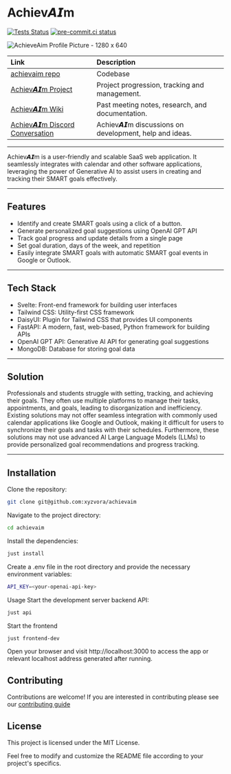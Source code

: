 # Achiev𝘼𝙄m

[![Tests Status](https://github.com/xyvora/achievaim/workflows/Testing/badge.svg?branch=main&event=push)](https://github.com/xyvora/achievaim/actions?query=workflow%3ATesting+branch%3Amain+event%3Apush)
[![pre-commit.ci status](https://results.pre-commit.ci/badge/github/xyvora/achievaim/main.svg)](https://results.pre-commit.ci/latest/github/xyvora/achievaim/main)

![AchieveAim Profile Picture - 1280 x 640](https://github.com/xyvora/achievaim/assets/78818969/3e53c59f-0ecd-4d14-8ff0-7320e3c5f8f4)

| Link                                                           | Description                                           |
| :------------------------------------------------------------- | :---------------------------------------------------- |
| [achievaim repo](https://github.com/xyvora/achievaim)          | Codebase                                              |
| [Achiev𝘼𝙄m Project](https://github.com/orgs/xyvora/projects/1) | Project progression, tracking and management.         |
| [Achiev𝘼𝙄m Wiki](https://github.com/xyvora/achievaim/wiki)     | Past meeting notes, research, and documentation.      |
| [Achiev𝘼𝙄m Discord Conversation](https://discord.gg/n3CDBbWw)  | Achiev𝘼𝙄m discussions on development, help and ideas. |

---

Achiev𝘼𝙄m is a user-friendly and scalable SaaS web application. It seamlessly integrates with
calendar and other software applications, leveraging the power of Generative AI to assist users in
creating and tracking their SMART goals effectively.

---

## Features

- Identify and create SMART goals using a click of a button.
- Generate personalized goal suggestions using OpenAI GPT API
- Track goal progress and update details from a single page
- Set goal duration, days of the week, and repetition
- Easily integrate SMART goals with automatic SMART goal events in Google or Outlook.

---

## Tech Stack

- Svelte: Front-end framework for building user interfaces
- Tailwind CSS: Utility-first CSS framework
- DaisyUI: Plugin for Tailwind CSS that provides UI components
- FastAPI: A modern, fast, web-based, Python framework for building APIs
- OpenAI GPT API: Generative AI API for generating goal suggestions
- MongoDB: Database for storing goal data

---

## Solution

Professionals and students struggle with setting, tracking, and achieving their goals. They often
use multiple platforms to manage their tasks, appointments, and goals, leading to disorganization
and inefficiency. Existing solutions may not offer seamless integration with commonly used calendar
applications like Google and Outlook, making it difficult for users to synchronize their goals and
tasks with their schedules. Furthermore, these solutions may not use advanced AI Large Language
Models (LLMs) to provide personalized goal recommendations and progress tracking.

---

## Installation

Clone the repository:

```sh
git clone git@github.com:xyzvora/achievaim
```

Navigate to the project directory:

```sh
cd achievaim
```

Install the dependencies:

```sh
just install
```

Create a .env file in the root directory and provide the necessary environment variables:

```sh
API_KEY=<your-openai-api-key>
```

Usage
Start the development server backend API:

```sh
just api
```

Start the frontend

```sh
just frontend-dev
```

Open your browser and visit http://localhost:3000 to access the app or relevant localhost address
generated after running.

## Contributing

Contributions are welcome! If you are interested in contributing please see our
[contributing guide](CONTRIBUTING.md)

## License

This project is licensed under the MIT License.

Feel free to modify and customize the README file according to your project's specifics.
